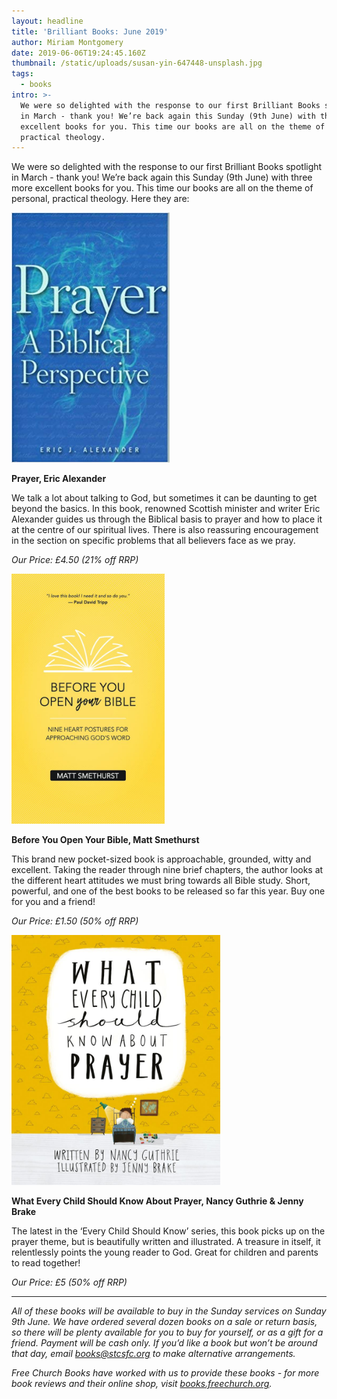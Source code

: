 ```yaml
---
layout: headline
title: 'Brilliant Books: June 2019'
author: Miriam Montgomery
date: 2019-06-06T19:24:45.160Z
thumbnail: /static/uploads/susan-yin-647448-unsplash.jpg
tags:
  - books
intro: >-
  We were so delighted with the response to our first Brilliant Books spotlight
  in March - thank you! We’re back again this Sunday (9th June) with three more
  excellent books for you. This time our books are all on the theme of personal,
  practical theology.
---
```

We were so delighted with the response to our first Brilliant Books spotlight in March - thank you! We’re back again this Sunday (9th June) with three more excellent books for you. This time our books are all on the theme of personal, practical theology. Here they are:

<img 
class="img-responsive"
style="max-height: 400px; width: auto;margin-right: auto;margin-left: auto;"
src="/static/uploads/prayerericalexander.jpg" 
alt="Prayer, Eric Alexander"
/>


**Prayer, Eric Alexander**

We talk a lot about talking to God, but sometimes it can be daunting to get beyond the basics. In this book, renowned Scottish minister and writer Eric Alexander guides us through the Biblical basis to prayer and how to place it at the centre of our spiritual lives. There is also reassuring encouragement in the section on specific problems that all believers face as we pray.

_Our Price: £4.50 (21% off RRP)_


<img 
class="img-responsive"
style="max-height: 400px; width: auto;margin-right: auto;margin-left: auto;"
src="/static/uploads/beforeyouopenyourbible.jpg" 
alt="Before You Open Your Bible"
/>


**Before You Open Your Bible, Matt Smethurst**

This brand new pocket-sized book is approachable, grounded, witty and excellent. Taking the reader through nine brief chapters, the author looks at the different heart attitudes we must bring towards all Bible study. Short, powerful, and one of the best books to be released so far this year. Buy one for you and a friend!

_Our Price: £1.50 (50% off RRP)_

<img 
class="img-responsive"
style="max-height: 400px; width: auto;margin-right: auto;margin-left: auto;"
src="/static/uploads/whateverychildshouldknowprayer.jpg" 
alt="What Every Child Should Know About Prayer"
/>

**What Every Child Should Know About Prayer, Nancy Guthrie & Jenny Brake**

The latest in the ‘Every Child Should Know’ series, this book picks up on the prayer theme, but is beautifully written and illustrated. A treasure in itself, it relentlessly points the young reader to God. Great for children and parents to read together!

_Our Price: £5 (50% off RRP)_

----------------

_All of these books will be available to buy in the Sunday services on Sunday 9th June. We have ordered several dozen books on a sale or return basis, so there will be plenty available for you to buy for yourself, or as a gift for a friend.  Payment will be cash only. If you’d like a book but won’t be around that day, email [books@stcsfc.org](mailto:books@stcsfc.org) to make alternative arrangements._

_Free Church Books have worked with us to provide these books - for more book reviews and their online shop, visit_ [_books.freechurch.org_](https://books.freechurch.org)_._
